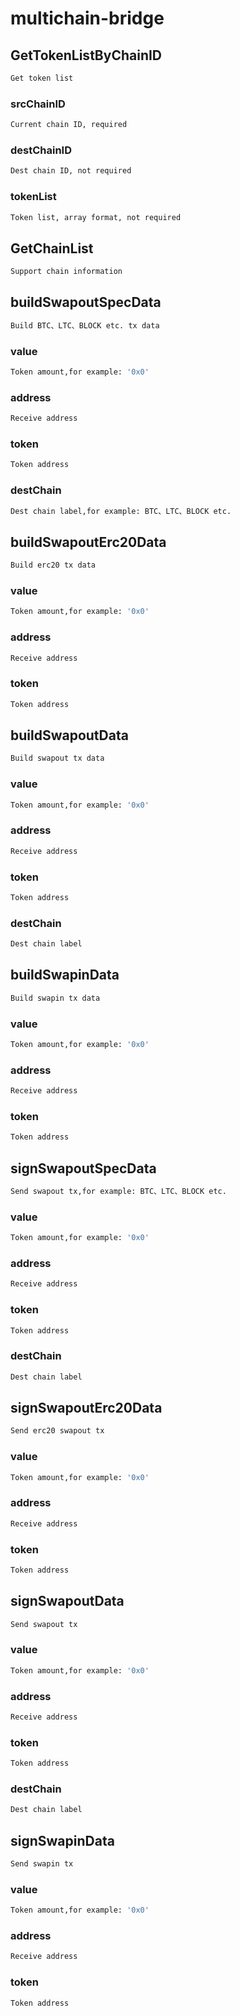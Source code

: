 # multichain-bridge
 
## GetTokenListByChainID
```bash
Get token list
```
### srcChainID
```bash
Current chain ID, required
```
### destChainID
```bash
Dest chain ID, not required
```
### tokenList
```bash
Token list, array format, not required
```

## GetChainList
```bash
Support chain information
```

## buildSwapoutSpecData
```bash
Build BTC、LTC、BLOCK etc. tx data
```
### value
```bash
Token amount,for example: '0x0'
```
### address
```bash
Receive address
```
### token
```bash
Token address
```
### destChain
```bash
Dest chain label,for example: BTC、LTC、BLOCK etc.
```

## buildSwapoutErc20Data
```bash
Build erc20 tx data
```
### value
```bash
Token amount,for example: '0x0'
```
### address
```bash
Receive address
```
### token
```bash
Token address
```

## buildSwapoutData
```bash
Build swapout tx data
```
### value
```bash
Token amount,for example: '0x0'
```
### address
```bash
Receive address
```
### token
```bash
Token address
```
### destChain
```bash
Dest chain label
```

## buildSwapinData
```bash
Build swapin tx data
```
### value
```bash
Token amount,for example: '0x0'
```
### address
```bash
Receive address
```
### token
```bash
Token address
```

## signSwapoutSpecData
```bash
Send swapout tx,for example: BTC、LTC、BLOCK etc.
```
### value
```bash
Token amount,for example: '0x0'
```
### address
```bash
Receive address
```
### token
```bash
Token address
```
### destChain
```bash
Dest chain label
```

## signSwapoutErc20Data
```bash
Send erc20 swapout tx
```
### value
```bash
Token amount,for example: '0x0'
```
### address
```bash
Receive address
```
### token
```bash
Token address
```

## signSwapoutData
```bash
Send swapout tx
```
### value
```bash
Token amount,for example: '0x0'
```
### address
```bash
Receive address
```
### token
```bash
Token address
```
### destChain
```bash
Dest chain label
```

## signSwapinData
```bash
Send swapin tx
```
### value
```bash
Token amount,for example: '0x0'
```
### address
```bash
Receive address
```
### token
```bash
Token address
```